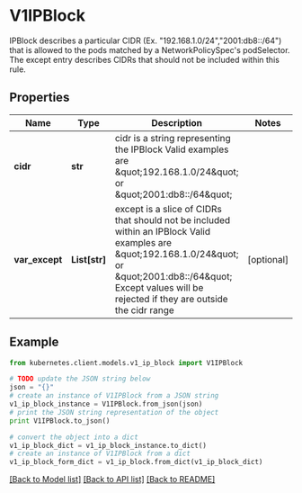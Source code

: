 # V1IPBlock

IPBlock describes a particular CIDR (Ex. \"192.168.1.0/24\",\"2001:db8::/64\") that is allowed to the pods matched by a NetworkPolicySpec's podSelector. The except entry describes CIDRs that should not be included within this rule.

## Properties

Name | Type | Description | Notes
------------ | ------------- | ------------- | -------------
**cidr** | **str** | cidr is a string representing the IPBlock Valid examples are \&quot;192.168.1.0/24\&quot; or \&quot;2001:db8::/64\&quot; | 
**var_except** | **List[str]** | except is a slice of CIDRs that should not be included within an IPBlock Valid examples are \&quot;192.168.1.0/24\&quot; or \&quot;2001:db8::/64\&quot; Except values will be rejected if they are outside the cidr range | [optional] 

## Example

```python
from kubernetes.client.models.v1_ip_block import V1IPBlock

# TODO update the JSON string below
json = "{}"
# create an instance of V1IPBlock from a JSON string
v1_ip_block_instance = V1IPBlock.from_json(json)
# print the JSON string representation of the object
print V1IPBlock.to_json()

# convert the object into a dict
v1_ip_block_dict = v1_ip_block_instance.to_dict()
# create an instance of V1IPBlock from a dict
v1_ip_block_form_dict = v1_ip_block.from_dict(v1_ip_block_dict)
```
[[Back to Model list]](../README.md#documentation-for-models) [[Back to API list]](../README.md#documentation-for-api-endpoints) [[Back to README]](../README.md)


